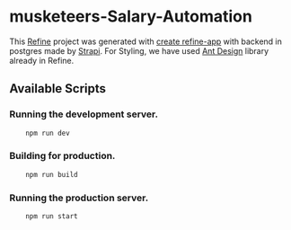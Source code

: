 # musketeers-Salary-Automation

This [Refine](https://github.com/refinedev/refine) project was generated with [create refine-app](https://github.com/refinedev/refine/tree/master/packages/create-refine-app) with backend in postgres made by [Strapi](https://strapi.io/). For Styling, we have used [Ant Design](https://ant.design/) library already in Refine.

## Available Scripts

### Running the development server.

```bash
    npm run dev
```

### Building for production.

```bash
    npm run build
```

### Running the production server.

```bash
    npm run start
```